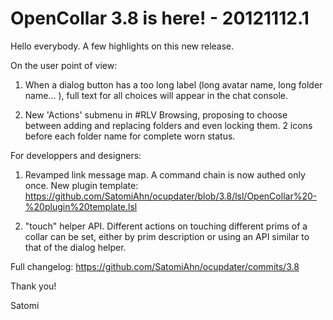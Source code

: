 # OpenCollar 3.8 is here! - 20121112.1

Hello everybody. A few highlights on this new release.

On the user point of view:

1. When a dialog button has a too long label (long avatar name, long folder name... ),
full text for all choices will appear in the chat console.

2. New 'Actions' submenu in #RLV Browsing, proposing to choose between adding
and replacing folders and even locking them. 2 icons before each folder name for complete
worn status.

For developpers and designers:

1. Revamped link message map. A command chain is now authed only once. New plugin template:
https://github.com/SatomiAhn/ocupdater/blob/3.8/lsl/OpenCollar%20-%20plugin%20template.lsl

2. "touch" helper API. Different actions on touching different prims of a collar can be set,
either by prim description or using an API similar to that of the dialog helper.

Full changelog: https://github.com/SatomiAhn/ocupdater/commits/3.8

Thank you!

Satomi
